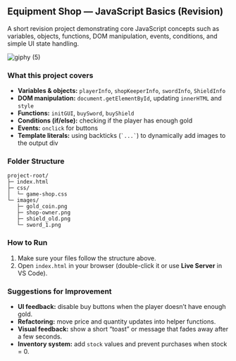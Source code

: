 ## Equipment Shop — JavaScript Basics (Revision)

A short revision project demonstrating core JavaScript concepts such as variables, objects, functions, DOM manipulation, events, conditions, and simple UI state handling.

![giphy (5)](https://github.com/user-attachments/assets/e2ef6262-b45f-492f-a47c-409d89f19ba3)

### What this project covers
- **Variables & objects:** `playerInfo`, `shopKeeperInfo`, `swordInfo`, `ShieldInfo`
- **DOM manipulation:** `document.getElementById`, updating `innerHTML` and `style`
- **Functions:** `initGUI`, `buySword`, `buyShield`
- **Conditions (if/else):** checking if the player has enough gold
- **Events:** `onclick` for buttons
- **Template literals:** using backticks (`` `...` ``) to dynamically add images to the output div

### Folder Structure
```
project-root/
├─ index.html
├─ css/
│  └─ game-shop.css
└─ images/
   ├─ gold_coin.png
   ├─ shop-owner.png
   ├─ shield_old.png
   └─ sword_1.png
````

### How to Run
1. Make sure your files follow the structure above.  
2. Open `index.html` in your browser (double-click it or use **Live Server** in VS Code).

### Suggestions for Improvement  
- **UI feedback:** disable buy buttons when the player doesn’t have enough gold.  
- **Refactoring:** move price and quantity updates into helper functions.  
- **Visual feedback:** show a short “toast” or message that fades away after a few seconds.  
- **Inventory system:** add `stock` values and prevent purchases when stock = 0.

